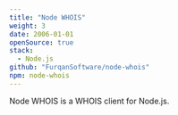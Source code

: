 ```yaml
---
title: "Node WHOIS"
weight: 3
date: 2006-01-01
openSource: true
stack:
  - Node.js
github: "FurqanSoftware/node-whois"
npm: node-whois
---
```


Node WHOIS is a WHOIS client for Node.js.
